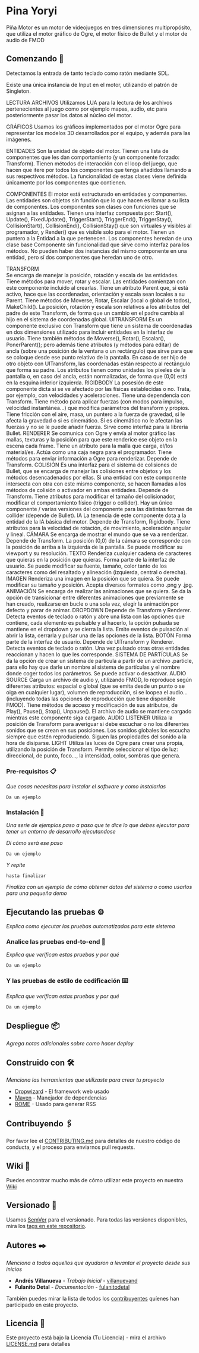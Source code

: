 # Pina Yoryi

Piña Motor es un motor de videojuegos en tres dimensiones multipropósito, que utiliza el motor gráfico de Ogre, el motor físico de Bullet y el motor de audio de FMOD

## Comenzando 🚀

Detectamos la entrada de tanto teclado como ratón mediante SDL. 

Existe una única instancia de Input en el motor, utilizando el patrón de Singleton.

LECTURA ARCHIVOS
Utilizamos LUA para la lectura de los archivos pertenecientes al juego como por ejemplo mapas, audio, etc para posteriormente pasar los datos al núcleo del motor.

GRÁFICOS 
Usamos los gráficos implementados por el motor Ogre para representar los modelos 3D desarrollados por el equipo, y además para las imágenes.

ENTIDADES
Son la unidad de objeto del motor. Tienen una lista de componentes que les dan comportamiento (y un componente forzado: Transform). Tienen métodos de interacción con el loop del juego, que hacen que itere por todos los componentes que tenga añadidos llamando a sus respectivos métodos. La funcionalidad de estas clases viene definida únicamente por los componentes que contienen.

COMPONENTES
El motor está estructurado en entidades y componentes. Las entidades son objetos sin función que lo que hacen es llamar a su lista de componentes.
Los componentes son clases con funciones que se asignan a las entidades.
Tienen una interfaz compuesta por: Start(), Update(), FixedUpdate(), TriggerStart(), TriggerEnd(), TriggerStay(), CollisionStart(), CollisionEnd(), CollisionStay() que son virtuales y visibles al programador, y Render() que es visible solo para el motor. Tienen un puntero a la Entidad a la que pertenecen. 
Los componentes heredan de una clase base Componente sin funcionalidad que sirve como interfaz para los métodos. No pueden haber dos instancias del mismo componente en una entidad, pero sí dos componentes que heredan uno de otro.

TRANSFORM	
Se encarga de manejar la posición, rotación y escala de las entidades. Tiene métodos para mover, rotar y escalar. Las entidades comienzan con este componente incluido al crearlas. Tiene un atributo Parent que, si está activo, hace que las coordenadas, orientación y escala sean locales a su Parent.  Tiene métodos de Moverse, Rotar, Escalar (local o global de todos), MakeChild(). La posición, rotación y escala son relativos a los atributos del padre de este Transform, de forma que un cambio en el padre cambia al hijo en el sistema de coordenadas global.
UITRANSFORM
Es un componente exclusivo con Transform que tiene un sistema de coordenadas en dos dimensiones utilizado para incluir entidades en la interfaz de usuario. Tiene también métodos de Moverse(), Rotar(), Escalar(), PonerParent(); pero además tiene atributos (y métodos para editar) de ancla (sobre una posición de la ventana o un rectángulo) que sirve para que se coloque desde ese punto relativo de la pantalla. En caso de ser hijo de otro objeto con UITransform, las coordenadas están respecto al rectángulo que forma su padre. Los atributos tienen como unidades los píxeles de la pantalla o, en caso del ancla, están normalizadas, de forma que (0,0) está en la esquina inferior izquierda.
RIGIDBODY
La posesión de este componente dicta si se ve afectado por las físicas establecidas o no. Trata, por ejemplo, con velocidades y aceleraciones. Tiene una dependencia con Transform. Tiene método para aplicar fuerzas (con modos para impulso, velocidad instantánea…) que modifica parámetros del transform y propios. Tiene fricción con el aire, masa, un puntero a la fuerza de gravedad, si le afecta la gravedad o si es cinemático. Si es cinemático no le afectan las fuerzas y no se le puede añadir fuerza. Sirve como interfaz para la librería Bullet.
RENDERER
Se comunica con Ogre y envía al motor gráfico las mallas, texturas y la posición para que este renderice ese objeto en la escena cada frame. Tiene un atributo para la malla que carga, el/los material/es. Actúa como una caja negra para el programador. Tiene métodos para enviar información a Ogre para renderizar. Depende de Transform.
COLISIÓN
Es una interfaz para el sistema de colisiones de Bullet, que se encarga de manejar las colisiones entre objetos y los métodos desencadenados por ellas. Si una entidad con este componente intersecta con otra con este mismo componente, se hacen llamadas a los métodos de colisión o activador en ambas entidades. Depende de Transform. Tiene atributos para modificar el tamaño del colisionador, modificar el comportamiento físico (trigger o collider). Hay un único componente / varias versiones del componente para las distintas formas de collider (depende de Bullet).
IA
La tenencia de este componente dota a la entidad de la IA básica del motor. Depende de Transform, Rigidbody. Tiene atributos para la velocidad de rotación, de movimiento, aceleración angular y lineal.
CÁMARA
Se encarga de mostrar el mundo que se va a renderizar. Depende de Transform. La posición (0,0) de la cámara se corresponde con la posición de arriba a la izquierda de la pantalla. Se puede modificar su viewport y su resolución.
TEXTO
Renderiza cualquier cadena de caracteres que quieras en la posición que quieras. Forma parte de la interfaz de usuario. Se puede modificar su fuente, tamaño, color tanto de los caracteres como del resaltado y alineación (izquierda, central o derecha).
IMAGEN
Renderiza una imagen en la posición que se quiera. Se puede modificar su tamaño y posición. Acepta diversos formatos como .png y .jpg.
ANIMACIÓN
Se encarga de realizar las animaciones que se quiera. Se da la opción de transicionar entre diferentes animaciones que previamente se han creado, realizarse en bucle o una sola vez, elegir la animación por defecto y parar de animar.
DROPDOWN 
Depende de Transform y Renderer. Detecta eventos de teclado o ratón y abre una lista con las opciones que contiene, cada elemento es pulsable y al hacerlo, la opción pulsada se mantiene en el dropdown y se cierra la lista. Emite eventos de pulsación al abrir la lista, cerrarla y pulsar una de las opciones de la lista.
BOTÓN 
Forma parte de la interfaz de usuario. Depende de UITransform y Renderer. Detecta eventos de teclado o ratón. Una vez pulsado otras otras entidades reaccionan y hacen lo que les corresponde. 
SISTEMA DE PARTÍCULAS
Se da la opción de crear un sistema de partícula a partir de un archivo .particle, para ello hay que darle un nombre al sistema de partículas y el nombre donde coger todos los parámetros. Se puede activar o desactivar.
AUDIO SOURCE
Carga un archivo de audio y, utilizando FMOD, lo reproduce según diferentes atributos: espacial o global (que se emita desde un punto o se oiga en cualquier lugar), volumen de reproducción, si se loopea el audio… (incluyendo todas las opciones de reproducción que tiene disponible FMOD). Tiene métodos de acceso y modificación de sus atributos, de Play(), Pause(), Stop(), Unpause(). El archivo de audio se mantiene cargado mientras este componente siga cargado.
AUDIO LISTENER
Utiliza la posición de Transform para averiguar si debe escuchar o no los diferentes sonidos que se crean en sus posiciones. Los sonidos globales los escucha siempre que estén reproduciendo. Siguen las propiedades del sonido a la hora de disiparse.
LIGHT
Utiliza las luces de Ogre para crear una propia, utilizando la posición de Transform. Permite seleccionar el tipo de luz: direccional, de punto, foco…, la intensidad, color, sombras que genera.


### Pre-requisitos 📋

_Que cosas necesitas para instalar el software y como instalarlas_

```
Da un ejemplo
```

### Instalación 🔧

_Una serie de ejemplos paso a paso que te dice lo que debes ejecutar para tener un entorno de desarrollo ejecutandose_

_Dí cómo será ese paso_

```
Da un ejemplo
```

_Y repite_

```
hasta finalizar
```

_Finaliza con un ejemplo de cómo obtener datos del sistema o como usarlos para una pequeña demo_

## Ejecutando las pruebas ⚙️

_Explica como ejecutar las pruebas automatizadas para este sistema_

### Analice las pruebas end-to-end 🔩

_Explica que verifican estas pruebas y por qué_

```
Da un ejemplo
```

### Y las pruebas de estilo de codificación ⌨️

_Explica que verifican estas pruebas y por qué_

```
Da un ejemplo
```

## Despliegue 📦

_Agrega notas adicionales sobre como hacer deploy_

## Construido con 🛠️

_Menciona las herramientas que utilizaste para crear tu proyecto_

* [Dropwizard](http://www.dropwizard.io/1.0.2/docs/) - El framework web usado
* [Maven](https://maven.apache.org/) - Manejador de dependencias
* [ROME](https://rometools.github.io/rome/) - Usado para generar RSS

## Contribuyendo 🖇️

Por favor lee el [CONTRIBUTING.md](https://gist.github.com/villanuevand/xxxxxx) para detalles de nuestro código de conducta, y el proceso para enviarnos pull requests.

## Wiki 📖

Puedes encontrar mucho más de cómo utilizar este proyecto en nuestra [Wiki](https://github.com/tu/proyecto/wiki)

## Versionado 📌

Usamos [SemVer](http://semver.org/) para el versionado. Para todas las versiones disponibles, mira los [tags en este repositorio](https://github.com/tu/proyecto/tags).

## Autores ✒️

_Menciona a todos aquellos que ayudaron a levantar el proyecto desde sus inicios_

* **Andrés Villanueva** - *Trabajo Inicial* - [villanuevand](https://github.com/villanuevand)
* **Fulanito Detal** - *Documentación* - [fulanitodetal](#fulanito-de-tal)

También puedes mirar la lista de todos los [contribuyentes](https://github.com/your/project/contributors) quíenes han participado en este proyecto. 

## Licencia 📄

Este proyecto está bajo la Licencia (Tu Licencia) - mira el archivo [LICENSE.md](LICENSE.md) para detalles

